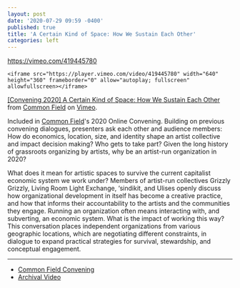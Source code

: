 ```yaml
---
layout: post
date: '2020-07-29 09:59 -0400'
published: true
title: 'A Certain Kind of Space: How We Sustain Each Other'
categories: left
---
```

https://vimeo.com/419445780
    
    <iframe src="https://player.vimeo.com/video/419445780" width="640" height="360" frameborder="0" allow="autoplay; fullscreen" allowfullscreen></iframe>
<p><a href="https://vimeo.com/419445780">[Convening 2020] A Certain Kind of Space: How We Sustain Each Other</a> from <a href="https://vimeo.com/commonfield">Common Field</a> on <a href="https://vimeo.com">Vimeo</a>.</p>

Included in [Common Field](https://www.commonfield.org/convenings/3248/documentation/4170/a-certain-kind-of-space-how-we-sustain-each-other)'s 2020 Online Convening. 
Building on previous convening dialogues, presenters ask each other and audience members: How do economics, location, size, and identity shape an artist collective and impact decision making? Who gets to take part? Given the long history of grassroots organizing by artists, why be an artist-run organization in 2020?

What does it mean for artistic spaces to survive the current capitalist economic system we work under? Members of artist-run collectives Grizzly Grizzly, Living Room Light Exchange, ‘sindikit, and Ulises openly discuss how organizational development in itself has become a creative practice, and how that informs their accountability to the artists and the communities they engage. Running an organization often means interacting with, and subverting, an economic system. What is the impact of working this way? This conversation places independent organizations from various geographic locations, which are negotiating different constraints, in dialogue to expand practical strategies for survival, stewardship, and conceptual engagement.

***
- [Common Field Convening](https://www.commonfield.org/convenings/3248/documentation/4170/a-certain-kind-of-space-how-we-sustain-each-other)
- [Archival Video](https://vimeo.com/419445780)
